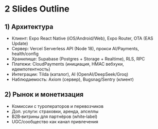 # 2 Slides Outline

## 1) Архитектура
- Клиент: Expo React Native (iOS/Android/Web), Expo Router, OTA (EAS Update)
- Сервер: Vercel Serverless API (Node 18), прокси AI/Payments, health/config
- Хранилище: Supabase (Postgres + Storage + Realtime), RLS, RPC
- Платежи: CloudPayments (инициация, HMAC вебхуки, идемпотентность)
- Интеграции: Tilda (каталог), AI (OpenAI/DeepSeek/Groq)
- Наблюдаемость: Axiom (сервер), Bugsnag/Sentry (клиент)

## 2) Рынок и монетизация
- Комиссии с туроператоров и перевозчиков
- Доп. услуги: страховки, аренда, апселлы
- B2B‑витрины для партнёров (white‑label)
- UGC/сообщество как канал привлечения